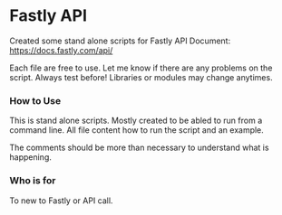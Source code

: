 # Fastly API 


Created some stand alone scripts for Fastly API
Document: https://docs.fastly.com/api/

Each file are free to use. Let me know if there are any problems on the script. 
Always test before! Libraries or modules may change anytimes.


### How to Use

This is stand alone scripts. 
Mostly created to be abled to run from a command line.
All file content how to run the script and an example.

The comments should be more than necessary to understand what is happening.

### Who is for 

To new to Fastly or API call.


